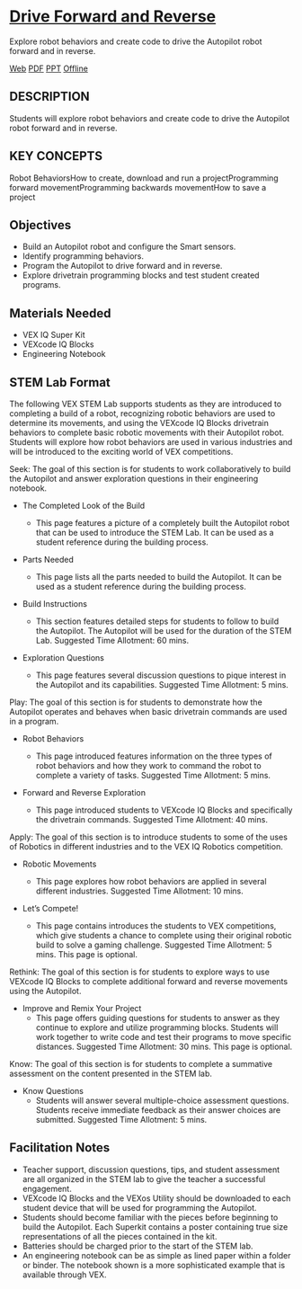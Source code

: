 # [Drive Forward and Reverse](https://education.vex.com/parent-wrapper.php?id=drive-forward-reverse)

Explore robot behaviors and create code to drive the Autopilot robot forward and in reverse.

[Web](https://education.vex.com/parent-wrapper.php?id=drive-forward-reverse)
[PDF](https://education.vex.com/xyleme_content/drive-forward-reverse/pdf/drive-forward-reverse.pdf)
[PPT](https://education.vex.com/xyleme_content/drive-forward-reverse/pptx/drive-forward-reverse.pptx)
[Offline](https://education.vex.com/xyleme_content/offline/iq/drive-forward-reverse.zip)


## DESCRIPTION

Students will explore robot behaviors and create code to drive the Autopilot robot forward and in reverse.


## KEY CONCEPTS

Robot BehaviorsHow to create, download and run a projectProgramming forward movementProgramming backwards movementHow to save a project


## Objectives

- Build an Autopilot robot and configure the Smart sensors.
- Identify programming behaviors.
- Program the Autopilot to drive forward and in reverse.
- Explore drivetrain programming blocks and test student created programs.


## Materials Needed

- VEX IQ Super Kit
- VEXcode IQ Blocks
- Engineering Notebook


## STEM Lab Format

The following VEX STEM Lab supports students as they are introduced to completing a build of a robot, recognizing robotic behaviors are used to determine its movements, and using the VEXcode IQ Blocks drivetrain behaviors to complete basic robotic movements with their Autopilot robot. Students will explore how robot behaviors are used in various industries and will be introduced to the exciting world of VEX competitions.


Seek: The goal of this section is for students to work collaboratively to build the Autopilot and answer exploration questions in their engineering notebook.

- The Completed Look of the Build
  - This page features a picture of a completely built the Autopilot robot that can be used to introduce the STEM Lab. It can be used as a student reference during the building process.

- Parts Needed
  - This page lists all the parts needed to build the Autopilot. It can be used as a student reference during the building process.

- Build Instructions
  - This section features detailed steps for students to follow to build the Autopilot. The Autopilot will be used for the duration of the STEM Lab. Suggested Time Allotment: 60 mins.

- Exploration Questions
  - This page features several discussion questions to pique interest in the Autopilot and its capabilities. Suggested Time Allotment: 5 mins.


Play: The goal of this section is for students to demonstrate how the Autopilot operates and behaves when basic drivetrain commands are used in a program.

- Robot Behaviors
  - This page introduced features information on the three types of robot behaviors and how they work to command the robot to complete a variety of tasks. Suggested Time Allotment: 5 mins.

- Forward and Reverse Exploration
  - This page introduced students to VEXcode IQ Blocks and specifically the drivetrain commands. Suggested Time Allotment: 40 mins.


Apply: The goal of this section is to introduce students to some of the uses of Robotics in different industries and to the VEX IQ Robotics competition.

- Robotic Movements
  - This page explores how robot behaviors are applied in several different industries. Suggested Time Allotment: 10 mins.

- Let’s Compete!
  - This page contains introduces the students to VEX competitions, which give students a chance to complete using their original robotic build to solve a gaming challenge. Suggested Time Allotment: 5 mins. This page is optional.


Rethink: The goal of this section is for students to explore ways to use VEXcode IQ Blocks to complete additional forward and reverse movements using the Autopilot.

- Improve and Remix Your Project
  - This page offers guiding questions for students to answer as they continue to explore and utilize programming blocks. Students will work together to write code and test their programs to move specific distances. Suggested Time Allotment: 30 mins. This page is optional.


Know: The goal of this section is for students to complete a summative assessment on the content presented in the STEM lab.

- Know Questions
  - Students will answer several multiple-choice assessment questions. Students receive immediate feedback as their answer choices are submitted. Suggested Time Allotment: 5 mins.


## Facilitation Notes

- Teacher support, discussion questions, tips, and student assessment are all organized in the STEM lab to give the teacher a successful engagement.
- VEXcode IQ Blocks and the VEXos Utility should be downloaded to each student device that will be used for programming the Autopilot.
- Students should become familiar with the pieces before beginning to build the Autopilot. Each Superkit contains a poster containing true size representations of all the pieces contained in the kit.
- Batteries should be charged prior to the start of the STEM lab.
- An engineering notebook can be as simple as lined paper within a folder or binder. The notebook shown is a more sophisticated example that is available through VEX.
